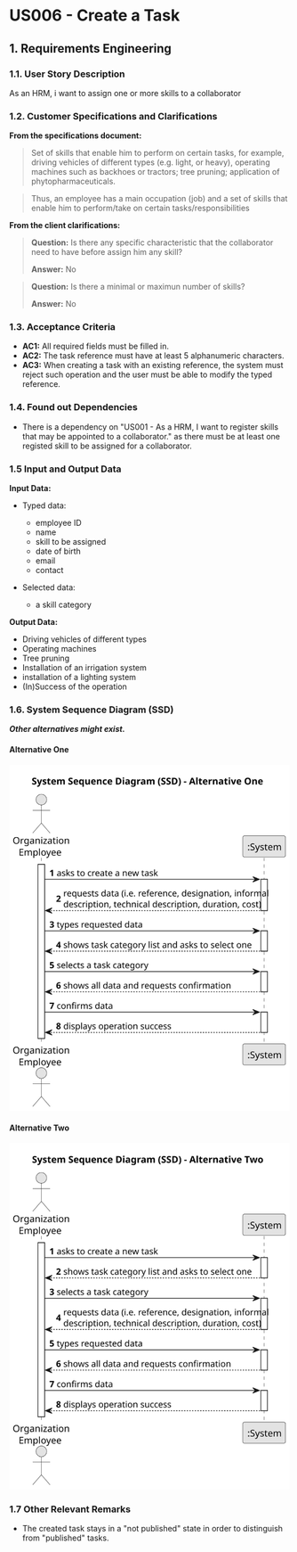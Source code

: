 # US006 - Create a Task 


## 1. Requirements Engineering

### 1.1. User Story Description

As an HRM, i want to assign one or more skills to a collaborator

### 1.2. Customer Specifications and Clarifications 

**From the specifications document:**

>	Set of skills that enable him to perform on certain tasks, for example, driving
vehicles of different types (e.g. light, or heavy), operating machines such as backhoes
or tractors; tree pruning; application of phytopharmaceuticals.

>	 Thus, an employee has a main occupation (job) and a set of skills
that enable him to perform/take on certain tasks/responsibilities 

**From the client clarifications:**

> **Question:** Is there any specific characteristic that the collaborator need to have before assign him any skill?
>
> **Answer:** No

> **Question:** Is there a minimal or maximun number of skills?
>
> **Answer:** No

### 1.3. Acceptance Criteria

* **AC1:** All required fields must be filled in.
* **AC2:** The task reference must have at least 5 alphanumeric characters.
* **AC3:** When creating a task with an existing reference, the system must reject such operation and the user must be able to modify the typed reference.

### 1.4. Found out Dependencies

* There is a dependency on "US001 - As a HRM, I want to register skills that may
  be appointed to a collaborator." as there must be at least one registed skill to be assigned for a collaborator.

### 1.5 Input and Output Data

**Input Data:**

* Typed data:
    * employee ID 
    * name
    * skill to be assigned
    * date of birth
    * email
    * contact
	
* Selected data:
    * a skill category 

**Output Data:**

* Driving vehicles of different types
* Operating machines
* Tree pruning
* Installation of an irrigation system
* installation of a lighting system
* (In)Success of the operation

### 1.6. System Sequence Diagram (SSD)

**_Other alternatives might exist._**

#### Alternative One

![System Sequence Diagram - Alternative One](svg/us006-system-sequence-diagram-alternative-one.svg)

#### Alternative Two

![System Sequence Diagram - Alternative Two](svg/us006-system-sequence-diagram-alternative-two.svg)

### 1.7 Other Relevant Remarks

* The created task stays in a "not published" state in order to distinguish from "published" tasks.
